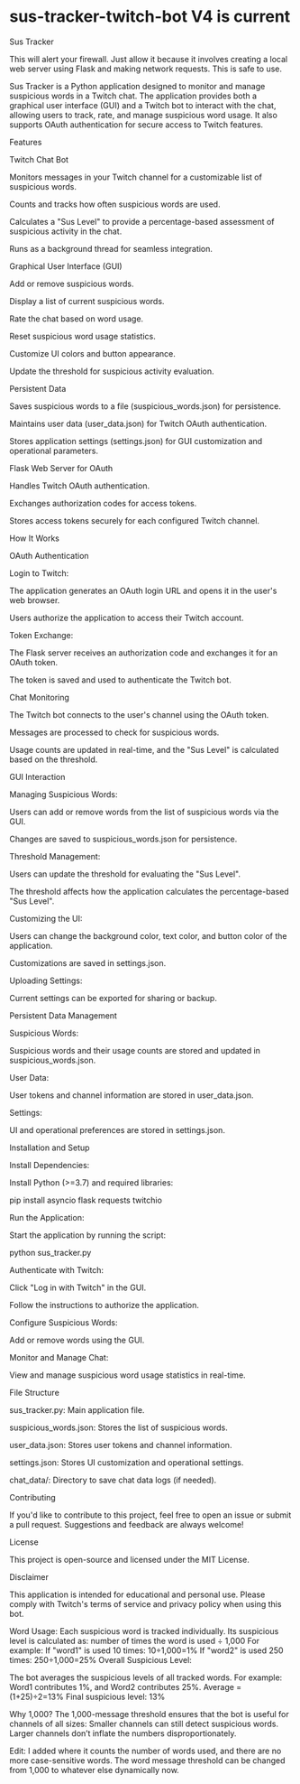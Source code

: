 # sus-tracker-twitch-bot V4 is current
Sus Tracker

This will alert your firewall. Just allow it because it involves creating a local web server using Flask and  making network requests. This is safe to use.

Sus Tracker is a Python application designed to monitor and manage suspicious words in a Twitch chat. The application provides both a graphical user interface (GUI) and a Twitch bot to interact with the chat, allowing users to track, rate, and manage suspicious word usage. It also supports OAuth authentication for secure access to Twitch features.

Features

Twitch Chat Bot

Monitors messages in your Twitch channel for a customizable list of suspicious words.

Counts and tracks how often suspicious words are used.

Calculates a "Sus Level" to provide a percentage-based assessment of suspicious activity in the chat.

Runs as a background thread for seamless integration.

Graphical User Interface (GUI)

Add or remove suspicious words.

Display a list of current suspicious words.

Rate the chat based on word usage.

Reset suspicious word usage statistics.

Customize UI colors and button appearance.

Update the threshold for suspicious activity evaluation.

Persistent Data

Saves suspicious words to a file (suspicious_words.json) for persistence.

Maintains user data (user_data.json) for Twitch OAuth authentication.

Stores application settings (settings.json) for GUI customization and operational parameters.

Flask Web Server for OAuth

Handles Twitch OAuth authentication.

Exchanges authorization codes for access tokens.

Stores access tokens securely for each configured Twitch channel.

How It Works

OAuth Authentication

Login to Twitch:

The application generates an OAuth login URL and opens it in the user's web browser.

Users authorize the application to access their Twitch account.

Token Exchange:

The Flask server receives an authorization code and exchanges it for an OAuth token.

The token is saved and used to authenticate the Twitch bot.

Chat Monitoring

The Twitch bot connects to the user's channel using the OAuth token.

Messages are processed to check for suspicious words.

Usage counts are updated in real-time, and the "Sus Level" is calculated based on the threshold.

GUI Interaction

Managing Suspicious Words:

Users can add or remove words from the list of suspicious words via the GUI.

Changes are saved to suspicious_words.json for persistence.

Threshold Management:

Users can update the threshold for evaluating the "Sus Level".

The threshold affects how the application calculates the percentage-based "Sus Level".

Customizing the UI:

Users can change the background color, text color, and button color of the application.

Customizations are saved in settings.json.

Uploading Settings:

Current settings can be exported for sharing or backup.

Persistent Data Management

Suspicious Words:

Suspicious words and their usage counts are stored and updated in suspicious_words.json.

User Data:

User tokens and channel information are stored in user_data.json.

Settings:

UI and operational preferences are stored in settings.json.

Installation and Setup

Install Dependencies:

Install Python (>=3.7) and required libraries:

pip install asyncio flask requests twitchio

Run the Application:

Start the application by running the script:

python sus_tracker.py

Authenticate with Twitch:

Click "Log in with Twitch" in the GUI.

Follow the instructions to authorize the application.

Configure Suspicious Words:

Add or remove words using the GUI.

Monitor and Manage Chat:

View and manage suspicious word usage statistics in real-time.

File Structure

sus_tracker.py: Main application file.

suspicious_words.json: Stores the list of suspicious words.

user_data.json: Stores user tokens and channel information.

settings.json: Stores UI customization and operational settings.

chat_data/: Directory to save chat data logs (if needed).

Contributing

If you'd like to contribute to this project, feel free to open an issue or submit a pull request. Suggestions and feedback are always welcome!

License

This project is open-source and licensed under the MIT License.

Disclaimer

This application is intended for educational and personal use. Please comply with Twitch's terms of service and privacy policy when using this bot.


Word Usage:
Each suspicious word is tracked individually. Its suspicious level is calculated as:
number of times the word is used ÷ 1,000
For example:
If "word1" is used 10 times: 
10÷1,000=1%
If "word2" is used 250 times: 
250÷1,000=25%
Overall Suspicious Level:

The bot averages the suspicious levels of all tracked words. For example:
Word1 contributes 1%, and Word2 contributes 25%.
Average = (1+25)÷2=13%
Final suspicious level: 13%

Why 1,000?
The 1,000-message threshold ensures that the bot is useful for channels of all sizes:
Smaller channels can still detect suspicious words.
Larger channels don’t inflate the numbers disproportionately.

Edit: I added where it counts the number of words used, and there are no more case-sensitive words. The word message threshold can be  changed from 1,000 to whatever else dynamically now.
